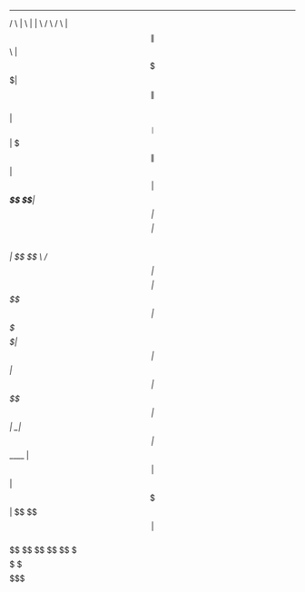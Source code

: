 
  ______   __    __  ________   ______    ______  
 /      \ |  \  |  \|        \ /      \  /      \ 
|  $$$$$$\| $$\ | $$ \$$$$$$$$|  $$$$$$\|  $$$$$$\
| $$__| $$| $$$\| $$   | $$   | $$___\$$ \$$__| $$
| $$    $$| $$$$\ $$   | $$    \$$    \  /      $$
| $$$$$$$$| $$\$$ $$   | $$    _\$$$$$$\|  $$$$$$ 
| $$  | $$| $$ \$$$$   | $$   |  \__| $$| $$_____ 
| $$  | $$| $$  \$$$   | $$    \$$    $$| $$     \
 \$$   \$$ \$$   \$$    \$$     \$$$$$$  \$$$$$$$$
                                                  
                                                  
                                                  
